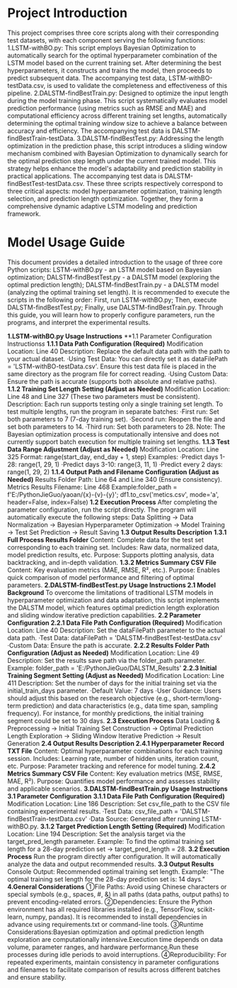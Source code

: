 # **Project Introduction**

This project comprises three core scripts along with their corresponding test datasets, with each component serving the following functions:
1.LSTM-withBO.py: This script employs Bayesian Optimization to automatically search for the optimal hyperparameter combination of the LSTM model based on the current training set. After determining the best hyperparameters, it constructs and trains the model, then proceeds to predict subsequent data. The accompanying test data, LSTM-withBO-testData.csv, is used to validate the completeness and effectiveness of this pipeline.
2.DALSTM-findBestTrain.py: Designed to optimize the input length during the model training phase. This script systematically evaluates model prediction performance (using metrics such as RMSE and MAE) and computational efficiency across different training set lengths, automatically determining the optimal training window size to achieve a balance between accuracy and efficiency. The accompanying test data is DALSTM-findBestTrain-testData.
3.DALSTM-findBestTest.py: Addressing the length optimization in the prediction phase, this script introduces a sliding window mechanism combined with Bayesian Optimization to dynamically search for the optimal prediction step length under the current trained model. This strategy helps enhance the model's adaptability and prediction stability in practical applications. The accompanying test data is DALSTM-findBestTest-testData.csv.
These three scripts respectively correspond to three critical aspects: model hyperparameter optimization, training length selection, and prediction length optimization. Together, they form a comprehensive dynamic adaptive LSTM modeling and prediction framework.

# **Model Usage Guide**

This document provides a detailed introduction to the usage of three core Python scripts:
LSTM-withBO.py - an LSTM model based on Bayesian optimization; DALSTM-findBestTest.py - a DALSTM model (exploring the optimal prediction length); DALSTM-findBestTrain.py - a DALSTM model (analyzing the optimal training set length).
It is recommended to execute the scripts in the following order: First, run LSTM-withBO.py; Then, execute DALSTM-findBestTest.py; Finally, use DALSTM-findBestTrain.py.
Through this guide, you will learn how to properly configure parameters, run the programs, and interpret the experimental results.

**1.LSTM-withBO.py Usage Instructions**
**1.1 Parameter Configuration Instructions*s*
**1.1.1 Data Path Configuration (Required)**
Modification Location: Line 40
Description: Replace the default data path with the path to your actual dataset.
·Using Test Data: You can directly set it as dataFilePath = 'LSTM-withBO-testData.csv'. Ensure this test data file is placed in the same directory as the program file for correct reading.
·Using Custom Data: Ensure the path is accurate (supports both absolute and relative paths).
**1.1.2 Training Set Length Setting (Adjust as Needed)**
Modification Location: Line 48 and Line 327 (These two parameters must be consistent).
Description: Each run supports testing only a single training set length. To test multiple lengths, run the program in separate batches:
·First run: Set both parameters to 7 (7-day training set).
·Second run: Reopen the file and set both parameters to 14.
·Third run: Set both parameters to 28.
Note: The Bayesian optimization process is computationally intensive and does not currently support batch execution for multiple training set lengths.
**1.1.3 Test Data Range Adjustment (Adjust as Needed)**
Modification Location: Line 325
Format: range(start_day, end_day + 1, step)
Examples:
·Predict days 1-28: range(1, 29, 1)
·Predict days 3-10: range(3, 11, 1)
·Predict every 2 days: range(1, 29, 2)
**1.1.4 Output Path and Filename Configuration (Adjust as Needed)**
Results Folder Path: Line 64 and Line 340 (Ensure consistency).
Metrics Results Filename: Line 468
Example:folder_path = f'E:/PythonJieGuo/yaoan/{x}-{v}-{y}';
df1.to_csv('metics.csv', mode='a', header=False, index=False)
**1.2 Execution Process**
After completing the parameter configuration, run the script directly. The program will automatically execute the following steps:
Data Splitting → Data Normalization → Bayesian Hyperparameter Optimization → Model Training → Test Set Prediction → Result Saving
**1.3 Output Results Description**
**1.3.1 Full Process Results Folder**
Content: Complete data for the test set corresponding to each training set.
Includes: Raw data, normalized data, model prediction results, etc.
Purpose: Supports plotting analysis, data backtracking, and in-depth validation.
**1.3.2 Metrics Summary CSV File**
Content: Key evaluation metrics (MAE, RMSE, R², etc.).
Purpose: Enables quick comparison of model performance and filtering of optimal parameters.
**2.DALSTM-findBestTest.py Usage Instructions
2.1 Model Background**
To overcome the limitations of traditional LSTM models in hyperparameter optimization and data adaptation, this script implements the DALSTM model, which features optimal prediction length exploration and sliding window iterative prediction capabilities.
**2.2 Parameter Configuration
2.2.1 Data File Path Configuration (Required)**
Modification Location: Line 40
Description: Set the dataFilePath parameter to the actual data path.
·Test Data: dataFilePath = 'DALSTM-findBestTest-testData.csv'
·Custom Data: Ensure the path is accurate.
**2.2.2 Results Folder Path Configuration (Adjust as Needed)**
Modification Location: Line 49
Description: Set the results save path via the folder_path parameter.
Example: folder_path = 'E:/PythonJieGuo/DALSTM_Results'
**2.2.3 Initial Training Segment Setting (Adjust as Needed)**
Modification Location: Line 411
Description: Set the number of days for the initial training set via the initial_train_days parameter.
·Default Value: 7 days
·User Guidance: Users should adjust this based on the research objective (e.g., short-term/long-term prediction) and data characteristics (e.g., data time span, sampling frequency). For instance, for monthly predictions, the initial training segment could be set to 30 days.
**2.3 Execution Process**
Data Loading & Preprocessing → Initial Training Set Construction → Optimal Prediction Length Exploration → Sliding Window Iterative Prediction → Result Generation
**2.4 Output Results Description
2.4.1 Hyperparameter Record TXT File**
Content: Optimal hyperparameter combinations for each training session.
Includes: Learning rate, number of hidden units, iteration count, etc.
Purpose: Parameter tracking and reference for model tuning.
**2.4.2 Metrics Summary CSV File**
Content: Key evaluation metrics (MSE, RMSE, MAE, R²).
Purpose: Quantifies model performance and assesses stability and applicable scenarios.
**3.DALSTM-findBestTrain.py Usage Instructions**
**3.1 Parameter Configuration**
**3.1.1 Data File Path Configuration (Required)**
Modification Location: Line 186
Description: Set csv_file_path to the CSV file containing experimental results.
·Test Data: csv_file_path = 'DALSTM-findBestTrain-testData.csv' 
·Data Source: Generated after running LSTM-withBO.py.
**3.1.2 Target Prediction Length Setting (Required)**
Modification Location: Line 194
Description: Set the analysis target via the target_pred_length parameter.
Example: To find the optimal training set length for a 28-day prediction set → target_pred_length = 28.
**3.2 Execution Process**
Run the program directly after configuration. It will automatically analyze the data and output recommended results.
**3.3 Output Results**
Console Output: Recommended optimal training set length.
Example: "The optimal training set length for the 28-day prediction set is: 14 days."
**4.General Considerations**
①File Paths: Avoid using Chinese characters or special symbols (e.g., spaces, #, &) in all paths (data paths, output paths) to prevent encoding-related errors.
②Dependencies: Ensure the Python environment has all required libraries installed (e.g., TensorFlow, scikit-learn, numpy, pandas). It is recommended to install dependencies in advance using requirements.txt or command-line tools.
③Runtime Considerations:Bayesian optimization and optimal prediction length exploration are computationally intensive.Execution time depends on data volume, parameter ranges, and hardware performance.Run these processes during idle periods to avoid interruptions.
④Reproducibility: For repeated experiments, maintain consistency in parameter configurations and filenames to facilitate comparison of results across different batches and ensure stability.
